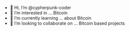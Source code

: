 - 👋 Hi, I’m @cypherpunk-coder
- 👀 I’m interested in ... Bitcoin
- 🌱 I’m currently learning ... about Bitcoin
- 💞️ I’m looking to collaborate on ... Bitcoin based projects

<!---
cypherpunk-coder/cypherpunk-coder is a ✨ special ✨ repository because its `README.md` (this file) appears on your GitHub profile.
You can click the Preview link to take a look at your changes.
--->
